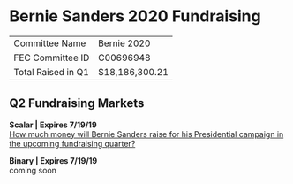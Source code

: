# Bernie Sanders 2020 Fundraising

|                  |             |
|------------------|-------------|
| Committee Name   | Bernie 2020 |
| FEC Committee ID | C00696948   |
| Total Raised in Q1 | $18,186,300.21   |

## Q2 Fundraising Markets
**Scalar | Expires 7/19/19**  
[How much money will Bernie Sanders raise for his Presidential campaign in the upcoming fundraising quarter?](https://github.com/2020project/dem2020primary-q2fundraising/blob/master/Sanders/sanders-q2scalar.md)

**Binary | Expires 7/19/19**  
coming soon
